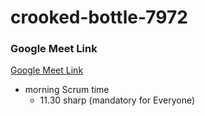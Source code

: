 # crooked-bottle-7972

### Google Meet Link
[Google Meet Link](https://meet.google.com/wpm-bntz-iet)

- morning Scrum time 
    - 11.30 sharp (mandatory for Everyone)
